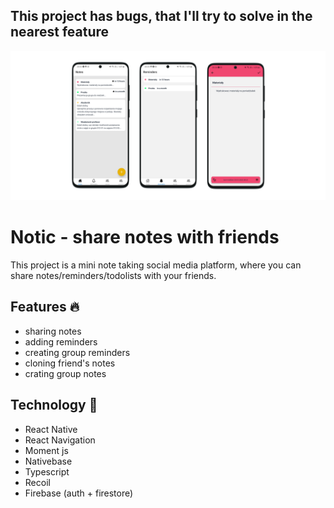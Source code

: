## This project has bugs, that I'll try to solve in the nearest feature

![alt text](https://github.com/woywro/Notic.REACTNATIVE/blob/main/screenshots/banner.png)

# Notic - share notes with friends

This project is a mini note taking social media platform, where you can share notes/reminders/todolists with your friends.

## Features :fire:

- sharing notes
- adding reminders
- creating group reminders
- cloning friend's notes
- crating group notes

## Technology 🔨
- React Native
- React Navigation
- Moment js
- Nativebase
- Typescript
- Recoil 
- Firebase (auth + firestore)


